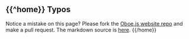 {{^home}}
Typos
-----

Notice a mistake on this page? Please fork the [Oboe.js
website repo](https://github.com/jimhigson/oboe.js-website) and make a pull
request. The markdown source is
[here](https://github.com/jimhigson/oboe.js-website/blob/master/content/{{page}}.md).
{{/home}}
